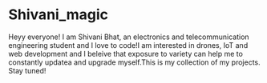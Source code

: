 # Shivani_magic
Heyy everyone! I am Shivani Bhat, an electronics and telecommunication engineering student and I love to code!I am interested in drones, IoT and web development and I beleive that exposure to variety can help me to constantly updatea and upgrade myself.This is my collection of my projects. Stay tuned!
